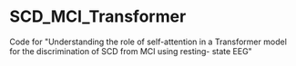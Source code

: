 # SCD_MCI_Transformer
 Code for "Understanding the role of self-attention in a Transformer model for the discrimination of SCD from MCI using resting- state EEG"
